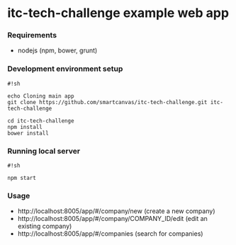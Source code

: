 # itc-tech-challenge example web app #

### Requirements ####

- nodejs (npm, bower, grunt)

### Development environment setup ####

```
#!sh

echo Cloning main app
git clone https://github.com/smartcanvas/itc-tech-challenge.git itc-tech-challenge

cd itc-tech-challenge
npm install
bower install
```

### Running local server ####

```
#!sh

npm start
```

### Usage ####
- http://localhost:8005/app/#/company/new (create a new company)
- http://localhost:8005/app/#/company/COMPANY_ID/edit (edit an existing company)
- http://localhost:8005/app/#/companies (search for companies)